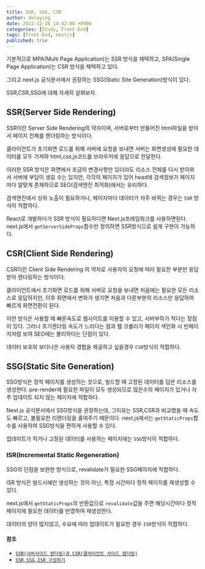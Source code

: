 ```yaml
---
title: SSR, SSG, CSR 
author: delaying
date: 2022-12-26 14:42:00 +0900
categories: [Study, Front-End]
tags: [Front-End, nextjs]
published: true
---
```



기본적으로 MPA(Multi Page Application)는 SSR 방식을 채택하고, SPA(Single Page Application)는 CSR 방식을 채택하고 있다.

그리고 next.js 공식문서에서 권장하는 SSG(Static Site Generation)방식이 있다.

SSR,CSR,SSG에 대해 자세히 살펴보자.



## SSR(Server Side Rendering)
SSR이란 Server Side Rendering의 약자이며, 서버로부터 만들어진 html파일을 받아서 페이지 전체를 렌더링하는 방식이다.

클라이언트가 초기화면 로드를 위해 서버에 요청을 보내면 서버는 화면생성에 필요한 데이터를 모두 가져와 html,css,js코드를 브라우저에 응답으로 전달한다.

이러한 SSR 방식은 화면에서 조금의 변경사항만 있더라도 리소스 전체를 다시 받아와서 서버에 부담이 생길 수는 있지만,
각각의 페이지가 있어 head에 검색정보가 페이지마다 알맞게 존재하므로 SEO(검색엔진 최적화)에서는 유리하다.




검색엔진에서 상위 노출이 필요하거나, 페이지마다 데이터가 자주 바뀌는 경우는 `SSR` 방식이 적합하다.

React로 개발하다가 SSR 방식이 필요하다면 Next.js프레임워크를 사용하면된다.
next.js에서 `getServerSideProps`함수만 정의하면 SSR방식으로 쉽게 구현이 가능하다.



## CSR(Client Side Rendering)
CSR이란 Client Side Rendering 의 약자로 사용자의 요청에 따라 필요한 부분만 응답받아 렌더링하는 방식이다.

클라이언트에서 초기화면 로드를 위해 서버로 요청을 보내면 처음에는 필요한 모든 리소스로 응답하지만, 이후 화면에서 변화가 생기면 처음과 다른부분의 리소스만 응답하여 빠르게 화면전환이 된다.

이런 방식은 사용할 때 빠른속도로 웹사이트를 이용할 수 있고, 서버부하가 적다는 장점이 있다.
그러나 초기렌더링 속도가 느리다는 점과 웹 크롤러가 페이지 색인화 시 빈페이지처럼 보여 SEO에는 불리하다는 단점이 있다.

데이터 보호와 보다나은 사용자 경험을 제공하고 싶을경우 `CSR`방식이 적합하다.


## SSG(Static Site Generation)
SSG방식은 정적 페이지를 생성하는 것으로, 빌드할 때 고정된 데이터를 담은 리소스를 생성한다.
pre-render에 필요한 파일이 모두 생성되므로 많은수의 페이지가 있거나 자주 업데이트 되지 않는 페이지에 적합하다.

Next.js 공식문서에서 SSG방식을 권장하는데, 그이유는 SSR,CSR과 비교했을 때 속도도 빠르고, 불필요한 리렌더링을 줄여주기 때문이다.
next.js에서는 `getStaticProps`함수를 사용하여 SSG방식을 편하게 사용할 수 있다.

업데이트가 적거나 고정된 데이터를 사용하는 페이지에는 `SSG`방식이 적합하다.


### ISR(Incremental Static Regeneration)
SSG의 단점을 보완한 방식으로, revalidate가 필요한 SSG페이지에 적합하다.

ISR 방식은 빌드시에만 생성하는 것이 아닌, 특정 시간마다 정적 페이지를 재생성할 수 있다.

next.js에서 `getStaticProps`의 반환값으로 `revalidate`값을 주면 해당시간마다 정적 페이지에 필요한 데이터를 반영하여 재생성한다.


데이터의 양이 많지않고, 수요에 따라 업데이트가 필요한 경우 `ISR`방식이 적합하다.





#### 참조
- [`SSR(서버사이드 렌더링)과 CSR(클라이언트 사이드 렌더링)`](https://miracleground.tistory.com/entry/SSR%EC%84%9C%EB%B2%84%EC%82%AC%EC%9D%B4%EB%93%9C-%EB%A0%8C%EB%8D%94%EB%A7%81%EA%B3%BC-CSR%ED%81%B4%EB%9D%BC%EC%9D%B4%EC%96%B8%ED%8A%B8-%EC%82%AC%EC%9D%B4%EB%93%9C-%EB%A0%8C%EB%8D%94%EB%A7%81)
- [`SSR,SSG,ISR 구성하기`](https://unho94.tistory.com/213)




